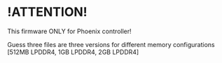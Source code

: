 # !ATTENTION!
This firmware ONLY for Phoenix controller!

Guess three files are three versions for different memory configurations [512MB LPDDR4, 1GB LPDDR4, 2GB LPDDR4]


